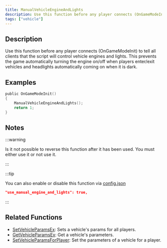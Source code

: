 ```yaml
---
title: ManualVehicleEngineAndLights
description: Use this function before any player connects (OnGameModeInit) to tell all clients that the script will control vehicle engines and lights.
tags: ["vehicle"]
---
```


## Description

Use this function before any player connects (OnGameModeInit) to tell all clients that the script will control vehicle engines and lights. This prevents the game automatically turning the engine on/off when players enter/exit vehicles and headlights automatically coming on when it is dark.

## Examples

```c
public OnGameModeInit()
{
    ManualVehicleEngineAndLights();
    return 1;
}
```

## Notes

:::warning

Is it not possible to reverse this function after it has been used. You must either use it or not use it.

:::

:::tip

You can also enable or disable this function via [config.json](../../server/config.json)

```json
"use_manual_engine_and_lights": true,
```

:::

## Related Functions

- [SetVehicleParamsEx](SetVehicleParamsEx): Sets a vehicle's params for all players.
- [GetVehicleParamsEx](GetVehicleParamsEx): Get a vehicle's parameters.
- [SetVehicleParamsForPlayer](SetVehicleParamsForPlayer): Set the parameters of a vehicle for a player.
